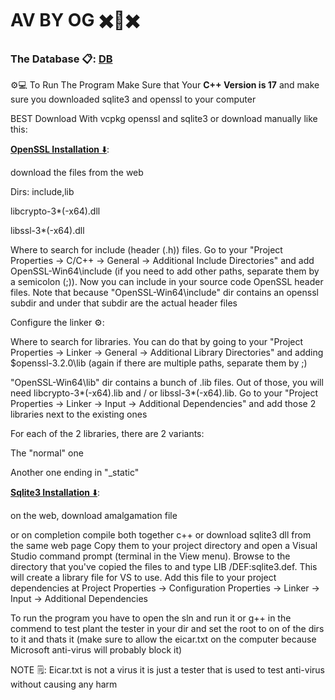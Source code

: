 # AV BY OG ✖️🦠✖️
### The Database 📋: [DB](https://www.dropbox.com/scl/fo/oc4jdamrbko5fsenxumr3/h?rlkey=w852guzqbsl7uids5w2iae1vv&dl=0)


⚙️💻 To Run The Program Make Sure that Your **C++ Version is 17**
and make sure you downloaded sqlite3 and openssl to your computer

BEST Download With vcpkg openssl and sqlite3 or download manually like this:

[**OpenSSL Installation** ⬇️](https://www.openssl.org/source/):

download the files from the web 

Dirs: include,lib

libcrypto-3*(-x64).dll

libssl-3*(-x64).dll


Where to search for include (header (.h)) files. Go to your "Project Properties -> C/C++ -> General -> Additional Include Directories" and add OpenSSL-Win64\include (if you need to add other paths, separate them by a semicolon (;)). Now you can include in your source code OpenSSL header files.
Note that because "OpenSSL-Win64\include" dir contains an openssl subdir and under that subdir are the actual header files


Configure the linker ⚙️:

Where to search for libraries. You can do that by going to your "Project Properties -> Linker -> General -> Additional Library Directories" and adding $openssl-3.2.0\lib (again if there are multiple paths, separate them by ;)

"OpenSSL-Win64\lib" dir contains a bunch of .lib files. Out of those, you will need libcrypto-3*(-x64).lib and / or libssl-3*(-x64).lib. Go to your "Project Properties -> Linker -> Input -> Additional Dependencies" and add those 2 libraries next to the existing ones

For each of the 2 libraries, there are 2 variants:

The "normal" one

Another one ending in "_static"


[**Sqlite3  Installation** ⬇️](https://www.sqlite.org/download.html):

on the web, download amalgamation file

or on completion compile both together c++ or download sqlite3 dll from the same web page
Copy them to your project directory and open a Visual Studio command prompt (terminal in the View menu). Browse to the directory that you've copied the files to and type LIB /DEF:sqlite3.def. This will create a library file for VS to use. Add this file to your project dependencies at Project Properties -> Configuration Properties -> Linker -> Input -> Additional Dependencies


To run the program you have to open the sln and run it or g++ in the commend to test plant the tester in your dir and set the root to on of the dirs to it and thats it (make sure to allow the eicar.txt on the computer because Microsoft anti-virus will probably block it)


NOTE 🗒️: Eicar.txt is not a virus it is just a tester that is used to test anti-virus without causing any harm
